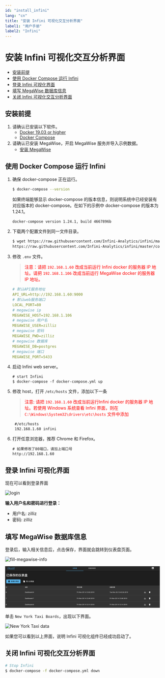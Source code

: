 ```yaml
---
id: "install_infini"
lang: "cn"
title: "安装 Infini 可视化交互分析界面"
label1: "用户手册"
label2: "Infini"
---
```

# 安装 Infini 可视化交互分析界面

<!-- TOC -->

- [安装前提](#安装前提)
- [使用 Docker Compose 运行 Infini](#使用-Docker-Compose-运行-Infini)
- [登录 Infini 可视化界面](#登录-Infini-可视化界面)
- [填写 MegaWise 数据库信息](#填写-MegaWise-数据库信息)
- [关闭 Infini 可视化交互分析界面](#关闭-Infini-可视化交互分析界面)

<!-- /TOC -->

## 安装前提

1. 请确认已安装以下软件。
   - [Docker 19.03 or higher](https://docs.docker.com/engine/installation/linux/docker-ce/ubuntu/)
   - [Docker Compose](https://docs.docker.com/compose/install/)
2. 请确认已安装 MegaWise，开启 MegaWise 服务并导入示例数据。
   - [安装 MegaWise](./install_megawise)



## 使用 Docker Compose 运行 Infini 

1. 确保 docker-compose 正在运行。 

   ```bash
   $ docker-compose --version
   ```

    如果终端能够显示 docker-compose 的版本信息，则说明系统中已经安装有对应版本的 docker-compose。在如下的示例中 docker-compose 的版本为1.24.1。

    ```bash
    docker-compose version 1.24.1, build 4667896b
    ```

2. 下载两个配置文件到同一文件目录。

   ```bash
   $ wget https://raw.githubusercontent.com/Infini-Analytics/infini/master/config/webserver/.env \
   https://raw.githubusercontent.com/Infini-Analytics/infini/master/config/webserver/docker-compose.yml
   ```

3. 修改 `.env` 文件。

   > <font color='red'>注意：请把 `192.168.1.60` 改成当前运行 Infini docker 的服务器 IP 地址。请把 `192.168.1.106` 改成当前运行 MegaWise docker 的服务器 IP 地址。</font>

   ```yml
   # 默认API服务地址
   API_URL=http://192.168.1.60:9000
   # 默认web服务端口
   LOCAL_PORT=80
   # megawise ip
   MEGAWISE_HOST=192.168.1.106
   # megawise 用户名
   MEGAWISE_USER=zilliz
   # megawise 密码
   MEGAWISE_PWD=zilliz
   # megawise 数据库
   MEGAWISE_DB=postgres
   # megawise 端口
   MEGAWISE_PORT=5433
   ```

4. 启动 Infini web server。

   ```shell
   # start Infini
   $ docker-compose -f docker-compose.yml up
   ```

5. 修改 host，打开 `/etc/hosts` 文件，添加以下一条
   > <font color='red'>注意: 请把 `192.168.1.60` 改成当前运行Infini docker 的服务器 IP 地址。若使用 Windows 系统查看 Infini 界面，则在`C:\Windows\System32\drivers\etc\hosts` 文件中添加 </font>

   ```shell
    #/etc/hosts
    192.168.1.60 infini
   ```


6. 打开任意浏览器，推荐 Chrome 和 Firefox。

   ```shell
   # 如果修改了80端口，请加上端口号
   http://192.168.1.60
   ```



## 登录 Infini 可视化界面

现在可以看到登录界面

![login](../assets/Login.png)

**输入用户名和密码进行登录：**

- 用户名: zilliz
- 密码: zilliz

## 填写 MegaWise 数据库信息

登录后，输入相关信息后，点击保存，界面就会跳转到仪表盘页面。

![fill-megawise-info](../assets/fill-megawise-info.png)

![dashboard-list](../assets/dashboard-list.png)

单击 `New York Taxi Boards`，出现以下界面。

![New York Taxi data](../assets/nyc-demo.png)

如果您可以看到以上界面，说明 Infini 可视化组件已经成功启动了。


## 关闭 Infini 可视化交互分析界面

```bash
# Stop Infini
$ docker-compose -f docker-compose.yml down
```
